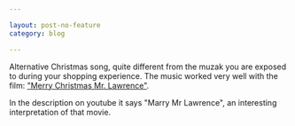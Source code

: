 ```yaml
---

layout: post-no-feature
category: blog

---
```


Alternative Christmas song, quite different from the muzak you are exposed to during your shopping experience. The music worked very well with the film: ["Merry Christmas Mr. Lawrence"](http://www.youtube.com/watch?v=LGs_vGt0MY8).

In the description on youtube it says "Marry Mr Lawrence", an interesting interpretation of that movie.

